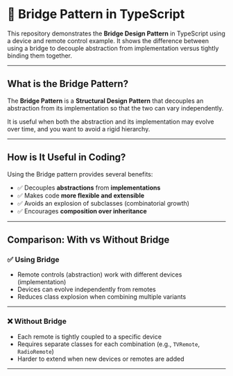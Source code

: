 # 🌉 Bridge Pattern in TypeScript

This repository demonstrates the **Bridge Design Pattern** in TypeScript using a device and remote control example. It shows the difference between using a bridge to decouple abstraction from implementation versus tightly binding them together.

---

## What is the Bridge Pattern?

The **Bridge Pattern** is a **Structural Design Pattern** that decouples an abstraction from its implementation so that the two can vary independently.  

It is useful when both the abstraction and its implementation may evolve over time, and you want to avoid a rigid hierarchy.

---

## How is It Useful in Coding?

Using the Bridge pattern provides several benefits:

- ✅ Decouples **abstractions** from **implementations**  
- ✅ Makes code **more flexible and extensible**  
- ✅ Avoids an explosion of subclasses (combinatorial growth)  
- ✅ Encourages **composition over inheritance**  

---

## Comparison: With vs Without Bridge

### ✅ Using Bridge

- Remote controls (abstraction) work with different devices (implementation)  
- Devices can evolve independently from remotes  
- Reduces class explosion when combining multiple variants  

---

### ❌ Without Bridge

- Each remote is tightly coupled to a specific device  
- Requires separate classes for each combination (e.g., `TVRemote`, `RadioRemote`)  
- Harder to extend when new devices or remotes are added  

---
